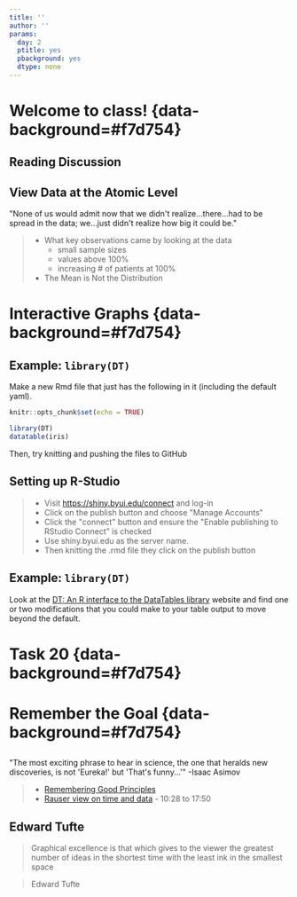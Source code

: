 ```yaml
---
title: ''
author: ''
params:
  day: 2
  ptitle: yes
  pbackground: yes
  dtype: none
---
```




# Welcome to class! {data-background=#f7d754}

## Reading Discussion


## View Data at the Atomic Level

"None of us would admit now that we didn't realize...there...had to be spread in the data; we...just didn't realize how big it could be."

> - What key observations came by looking at the data
>   - small sample sizes
>   - values above 100%
>   - increasing # of patients at 100%
> - The Mean is Not the Distribution

# Interactive Graphs {data-background=#f7d754}

## Example: `library(DT)`

Make a new Rmd file that just has the following in it (including the default yaml). 


```r
knitr::opts_chunk$set(echo = TRUE)
```


```r
library(DT)
datatable(iris)
```

Then, try knitting and pushing the files to GitHub

## Setting up R-Studio

> - Visit https://shiny.byui.edu/connect and log-in
> - Click on the publish button and choose "Manage Accounts"
> - Click the "connect" button and ensure the "Enable publishing to RStudio Connect" is checked
> - Use shiny.byui.edu as the server name.
> - Then knitting the .rmd file they click on the publish button

## Example: `library(DT)`

Look at the [DT: An R interface to the DataTables library](http://rstudio.github.io/DT/) website and find one or two modifications that you could make to your table output to move beyond the default.

<!-- Putting information in your file [My interactive](https://shiny.byui.edu/connect/#/apps/3/access) -->






# Task 20 {data-background=#f7d754}

# Remember the Goal {data-background=#f7d754}

##

"The most exciting phrase to hear in science, the one that heralds new discoveries, is not 'Eureka!' but 'That's funny...'" -Isaac Asimov

> - [Remembering Good Principles](https://youtu.be/fSgEeI2Xpdc)
> - [Rauser view on time and data](https://www.youtube.com/embed/coNDCIMH8bk?start=628) - 10:28 to 17:50

## Edward Tufte

> Graphical excellence is that which gives to the viewer the greatest number of ideas in the shortest time with the least ink in the smallest space

> Edward Tufte
